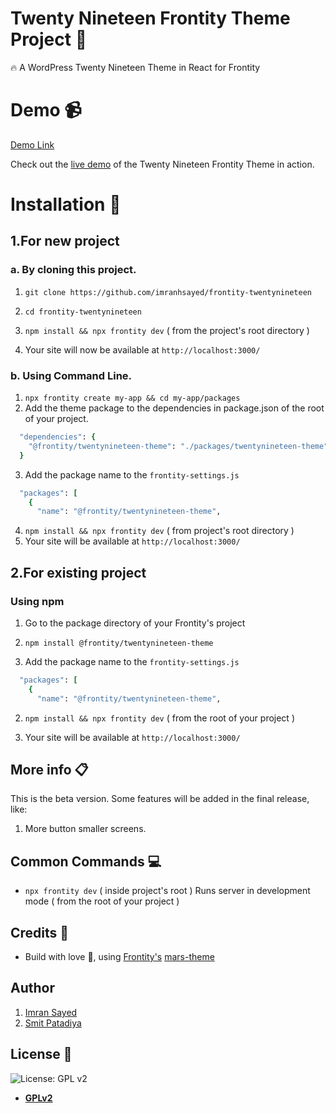 # Twenty Nineteen Frontity Theme Project :art:

:fire: A WordPress Twenty Nineteen Theme in React for Frontity

# Demo :video_camera:

[Demo Link](https://codeytek.com/frontity-twentynineteen/)

Check out the [live demo](https://twentynineteen.frontity.org) of the Twenty Nineteen Frontity Theme in action.

# Installation :wrench:

## 1.For new project

### a. By cloning this project.

1. `git clone https://github.com/imranhsayed/frontity-twentynineteen`
2. `cd frontity-twentynineteen`
3. `npm install && npx frontity dev` ( from the project's root directory )
 
4. Your site will now be available at `http://localhost:3000/`

### b. Using Command Line.

1. `npx frontity create my-app && cd my-app/packages`
2. Add the theme package to the dependencies in package.json of the root of your project.
```ruby
  "dependencies": {
    "@frontity/twentynineteen-theme": "./packages/twentynineteen-theme"
  }
```
3. Add the package name to the `frontity-settings.js`
```ruby
  "packages": [
    {
      "name": "@frontity/twentynineteen-theme",
```
4. `npm install && npx frontity dev` ( from project's root directory )
5. Your site will be available at `http://localhost:3000/`

## 2.For existing project

### Using npm
1. Go to the package directory of your Frontity's project
2. `npm install @frontity/twentynineteen-theme`

3. Add the package name to the `frontity-settings.js`
```ruby
  "packages": [
    {
      "name": "@frontity/twentynineteen-theme",
```
2. `npm install && npx frontity dev` ( from the root of your project )

3. Your site will be available at `http://localhost:3000/`

## More info :clipboard:

This is the beta version. Some features will be added in the final release, like:

1. More button smaller screens.

## Common Commands :computer:

- `npx frontity dev` ( inside project's root ) Runs server in development mode ( from the root of your project )

## Credits :white_flower:

- Build with love :blue_heart:, using [Frontity's](https://frontity.org) [mars-theme](https://www.npmjs.com/package/@frontity/mars-theme)

## Author

1. [Imran Sayed](https://twitter.com/imranhsayed)
2. [Smit Patadiya](https://twitter.com/smit_patadiya)

## License :scroll:

![License: GPL v2](https://img.shields.io/badge/License-GPL%20v2-blue.svg)

- **[GPLv2](https://www.gnu.org/licenses/old-licenses/gpl-2.0.en.html)**
